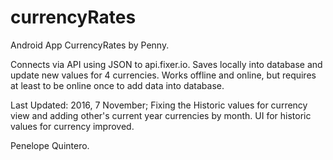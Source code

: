 # currencyRates
Android App CurrencyRates by Penny.

Connects via API using JSON to api.fixer.io. Saves locally into database and update new values for 4 currencies. Works offline and online, but requires at least to be online once to add data into database.

Last Updated: 2016, 7 November; Fixing the Historic values for currency view and adding other's current year currencies by month. UI for historic values for currency improved.

Penelope Quintero.
